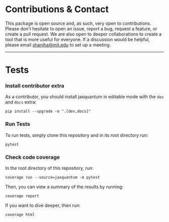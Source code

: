 # Contributions & Contact

This package is open source and, as such, very open to contributions. Please don't hesitate to open an issue, report a bug, request a feature, or create a pull request. We are also open to deeper collaborations to create a tool that is more useful for everyone. If a discussion would be helpful, please email [shanjha@mit.edu](mailto:shanjha@mit.edu) to set up a meeting. 

---

# Tests

### Install contributor extra

As a contributor, you should install jaxquantum in editable mode with the `dev` and `docs` extra:

```
pip install --upgrade -e ".[dev,docs]" 
```

### Run Tests

To run tests, simply clone this repository and in its root directory run:
```
pytest
```

### Check code coverage

In the root directory of this repository, run:
```
coverage run --source=jaxquantum -m pytest
```

Then, you can view a summary of the results by running:
```
coverage report
```

If you want to dive deeper, then run:
```
coverage html
```